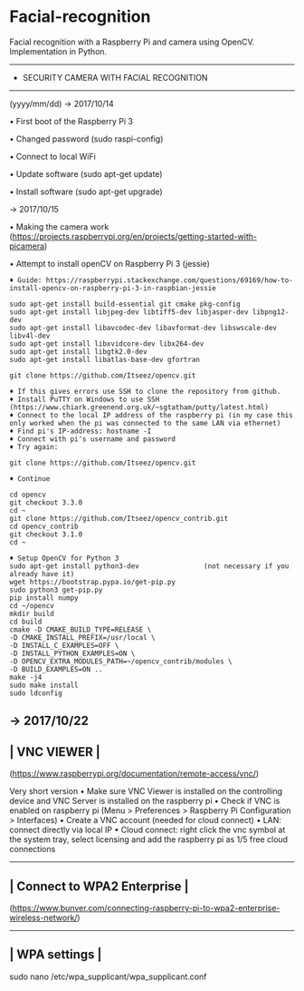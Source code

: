 # Facial-recognition
Facial recognition with a Raspberry Pi and camera using OpenCV. Implementation in Python.

*******************************************
* SECURITY CAMERA WITH FACIAL RECOGNITION 
*******************************************

 (yyyy/mm/dd)
→ 2017/10/14

• First boot of the Raspberry Pi 3

• Changed password (sudo raspi-config)

• Connect to local WiFi

• Update software (sudo apt-get update)

• Install software (sudo apt-get upgrade)


→ 2017/10/15

• Making the camera work (https://projects.raspberrypi.org/en/projects/getting-started-with-picamera)

• Attempt to install openCV on Raspberry Pi 3 (jessie)

	♦ Guide: https://raspberrypi.stackexchange.com/questions/69169/how-to-install-opencv-on-raspberry-pi-3-in-raspbian-jessie
	
	sudo apt-get install build-essential git cmake pkg-config
	sudo apt-get install libjpeg-dev libtiff5-dev libjasper-dev libpng12-dev
	sudo apt-get install libavcodec-dev libavformat-dev libswscale-dev libv4l-dev
	sudo apt-get install libxvidcore-dev libx264-dev
	sudo apt-get install libgtk2.0-dev
	sudo apt-get install libatlas-base-dev gfortran
	
	git clone https://github.com/Itseez/opencv.git
	
	♦ If this gives errors use SSH to clone the repository from github.
	♦ Install PuTTY on Windows to use SSH (https://www.chiark.greenend.org.uk/~sgtatham/putty/latest.html)
	♦ Connect to the local IP address of the raspberry pi (in my case this only worked when the pi was connected to the same LAN via ethernet)
	♦ Find pi's IP-address: hostname -I
	♦ Connect with pi's username and password
	♦ Try again:
	
	git clone https://github.com/Itseez/opencv.git
	
	♦ Continue
	
	cd opencv
	git checkout 3.3.0
	cd ~
	git clone https://github.com/Itseez/opencv_contrib.git
	cd opencv_contrib
	git checkout 3.1.0
	cd ~
	
	♦ Setup OpenCV for Python 3
	sudo apt-get install python3-dev				(not necessary if you already have it)
	wget https://bootstrap.pypa.io/get-pip.py
	sudo python3 get-pip.py
	pip install numpy
	cd ~/opencv
	mkdir build
	cd build
	cmake -D CMAKE_BUILD_TYPE=RELEASE \
    -D CMAKE_INSTALL_PREFIX=/usr/local \
    -D INSTALL_C_EXAMPLES=OFF \
    -D INSTALL_PYTHON_EXAMPLES=ON \
    -D OPENCV_EXTRA_MODULES_PATH=~/opencv_contrib/modules \
    -D BUILD_EXAMPLES=ON ..
	make -j4
	sudo make install
	sudo ldconfig
	

→ 2017/10/22
 ------------
| VNC VIEWER |
 ------------
 (https://www.raspberrypi.org/documentation/remote-access/vnc/)
 
 Very short version
	• Make sure VNC Viewer is installed on the controlling device and VNC Server is installed on the raspberry pi
	• Check if VNC is enabled on raspberry pi (Menu > Preferences > Raspberry Pi Configuration > Interfaces)
	• Create a VNC account (needed for cloud connect)
	• LAN: connect directly via local IP
	• Cloud connect: right click the vnc symbol at the system tray, select licensing and add the raspberry pi as 1/5 free cloud connections
	

 ----------------------------
| Connect to WPA2 Enterprise |
 ----------------------------
 (https://www.bunver.com/connecting-raspberry-pi-to-wpa2-enterprise-wireless-network/)

 --------------
| WPA settings |
 --------------
 sudo nano /etc/wpa_supplicant/wpa_supplicant.conf
 
 
